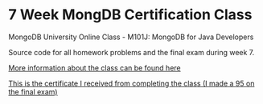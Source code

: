 # 7 Week MongDB Certification Class

MongoDB University Online Class - M101J: MongoDB for Java Developers

Source code for all homework problems and the final exam during week 7.

[More information about the class can be found here](https://university.mongodb.com/courses/M101J/about)

[This is the certificate I received from completing the class (I made a 95 on the final exam)](../blob/master/Certificate.pdf)


